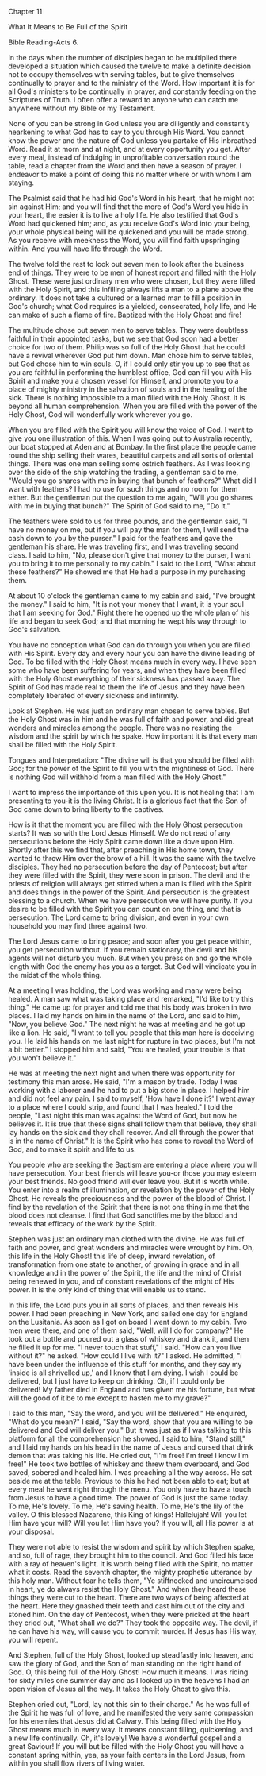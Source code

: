 Chapter 11

What It Means to Be Full of the Spirit

Bible Reading-Acts 6.

In the days when the number of disciples began to be multiplied there developed a situation which caused the twelve to make a definite decision not to occupy themselves with serving tables, but to give themselves continually to prayer and to the ministry of the Word. How important it is for all God's ministers to be continually in prayer, and constantly feeding on the Scriptures of Truth. I often offer a reward to anyone who can catch me anywhere without my Bible or my Testament.

None of you can be strong in God unless you are diligently and constantly hearkening to what God has to say to you through His Word. You cannot know the power and the nature of God unless you partake of His inbreathed Word. Read it at morn and at night, and at every opportunity you get. After every meal, instead of indulging in unprofitable conversation round the table, read a chapter from the Word and then have a season of prayer. I endeavor to make a point of doing this no matter where or with whom I am staying.

The Psalmist said that he had hid God's Word in his heart, that he might not sin against Him; and you will find that the more of God's Word you hide in your heart, the easier it is to live a holy life. He also testified that God's Word had quickened him; and, as you receive God's Word into your being, your whole physical being will be quickened and you will be made strong. As you receive with meekness the Word, you will find faith upspringing within. And you will have life through the Word.

The twelve told the rest to look out seven men to look after the business end of things. They were to be men of honest report and filled with the Holy Ghost. These were just ordinary men who were chosen, but they were filled with the Holy Spirit, and this infilling always lifts a man to a plane above the ordinary. It does not take a cultured or a learned man to fill a position in God's church; what God requires is a yielded, consecrated, holy life, and He can make of such a flame of fire. Baptized with the Holy Ghost and fire!

The multitude chose out seven men to serve tables. They were doubtless faithful in their appointed tasks, but we see that God soon had a better choice for two of them. Philip was so full of the Holy Ghost that he could have a revival wherever God put him down. Man chose him to serve tables, but God chose him to win souls. O, if I could only stir you up to see that as you are faithful in performing the humblest office, God can fill you with His Spirit and make you a chosen vessel for Himself, and promote you to a place of mighty ministry in the salvation of souls and in the healing of the sick. There is nothing impossible to a man filled with the Holy Ghost. It is beyond all human comprehension. When you are filled with the power of the Holy Ghost, God will wonderfully work wherever you go.

When you are filled with the Spirit you will know the voice of God. I want to give you one illustration of this. When I was going out to Australia recently, our boat stopped at Aden and at Bombay. In the first place the people came round the ship selling their wares, beautiful carpets and all sorts of oriental things. There was one man selling some ostrich feathers. As I was looking over the side of the ship watching the trading, a gentleman said to me, "Would you go shares with me in buying that bunch of feathers?" What did I want with feathers? I had no use for such things and no room for them either. But the gentleman put the question to me again, "Will you go shares with me in buying that bunch?" The Spirit of God said to me, "Do it."

The feathers were sold to us for three pounds, and the gentleman said, "I have no money on me, but if you will pay the man for them, I will send the cash down to you by the purser." I paid for the feathers and gave the gentleman his share. He was traveling first, and I was traveling second class. I said to him, "No, please don't give that money to the purser, I want you to bring it to me personally to my cabin." I said to the Lord, "What about these feathers?" He showed me that He had a purpose in my purchasing them.

At about 10 o'clock the gentleman came to my cabin and said, "I've brought the money." I said to him, "It is not your money that I want, it is your soul that I am seeking for God." Right there he opened up the whole plan of his life and began to seek God; and that morning he wept his way through to God's salvation.

You have no conception what God can do through you when you are filled with His Spirit. Every day and every hour you can have the divine leading of God. To be filled with the Holy Ghost means much in every way. I have seen some who have been suffering for years, and when they have been filled with the Holy Ghost everything of their sickness has passed away. The Spirit of God has made real to them the life of Jesus and they have been completely liberated of every sickness and infirmity.

Look at Stephen. He was just an ordinary man chosen to serve tables. But the Holy Ghost was in him and he was full of faith and power, and did great wonders and miracles among the people. There was no resisting the wisdom and the spirit by which he spake. How important it is that every man shall be filled with the Holy Spirit.

Tongues and Interpretation: "The divine will is that you should be filled with God; for the power of the Spirit to fill you with the mightiness of God. There is nothing God will withhold from a man filled with the Holy Ghost."

I want to impress the importance of this upon you. It is not healing that I am presenting to you-it is the living Christ. It is a glorious fact that the Son of God came down to bring liberty to the captives.

How is it that the moment you are filled with the Holy Ghost persecution starts? It was so with the Lord Jesus Himself. We do not read of any persecutions before the Holy Spirit came down like a dove upon Him. Shortly after this we find that, after preaching in His home town, they wanted to throw Him over the brow of a hill. It was the same with the twelve disciples. They had no persecution before the day of Pentecost; but after they were filled with the Spirit, they were soon in prison. The devil and the priests of religion will always get stirred when a man is filled with the Spirit and does things in the power of the Spirit. And persecution is the greatest blessing to a church. When we have persecution we will have purity. If you desire to be filled with the Spirit you can count on one thing, and that is persecution. The Lord came to bring division, and even in your own household you may find three against two.

The Lord Jesus came to bring peace; and soon after you get peace within, you get persecution without. If you remain stationary, the devil and his agents will not disturb you much. But when you press on and go the whole length with God the enemy has you as a target. But God will vindicate you in the midst of the whole thing.

At a meeting I was holding, the Lord was working and many were being healed. A man saw what was taking place and remarked, "I'd like to try this thing." He came up for prayer and told me that his body was broken in two places. I laid my hands on him in the name of the Lord, and said to him, "Now, you believe God." The next night he was at meeting and he got up like a lion. He said, "I want to tell you people that this man here is deceiving you. He laid his hands on me last night for rupture in two places, but I'm not a bit better." I stopped him and said, "You are healed, your trouble is that you won't believe it."

He was at meeting the next night and when there was opportunity for testimony this man arose. He said, "I'm a mason by trade. Today I was working with a laborer and he had to put a big stone in place. I helped him and did not feel any pain. I said to myself, 'How have I done it?' I went away to a place where I could strip, and found that I was healed." I told the people, "Last night this man was against the Word of God, but now he believes it. It is true that these signs shall follow them that believe, they shall lay hands on the sick and they shall recover. And all through the power that is in the name of Christ." It is the Spirit who has come to reveal the Word of God, and to make it spirit and life to us.

You people who are seeking the Baptism are entering a place where you will have persecution. Your best friends will leave you-or those you may esteem your best friends. No good friend will ever leave you. But it is worth while. You enter into a realm of illumination, or revelation by the power of the Holy Ghost. He reveals the preciousness and the power of the blood of Christ. I find by the revelation of the Spirit that there is not one thing in me that the blood does not cleanse. I find that God sanctifies me by the blood and reveals that efficacy of the work by the Spirit.

Stephen was just an ordinary man clothed with the divine. He was full of faith and power, and great wonders and miracles were wrought by him. Oh, this life in the Holy Ghost! this life of deep, inward revelation, of transformation from one state to another, of growing in grace and in all knowledge and in the power of the Spirit, the life and the mind of Christ being renewed in you, and of constant revelations of the might of His power. It is the only kind of thing that will enable us to stand.

In this life, the Lord puts you in all sorts of places, and then reveals His power. I had been preaching in New York, and sailed one day for England on the Lusitania. As soon as I got on board I went down to my cabin. Two men were there, and one of them said, "Well, will I do for company?" He took out a bottle and poured out a glass of whiskey and drank it, and then he filled it up for me. "I never touch that stuff," I said. "How can you live without it?" he asked. "How could I live with it?" I asked. He admitted, "I have been under the influence of this stuff for months, and they say my 'inside is all shrivelled up,' and I know that I am dying. I wish I could be delivered, but I just have to keep on drinking. Oh, if I could only be delivered! My father died in England and has given me his fortune, but what will the good of it be to me except to hasten me to my grave?"

I said to this man, "Say the word, and you will be delivered." He enquired, "What do you mean?" I said, "Say the word, show that you are willing to be delivered and God will deliver you." But it was just as if I was talking to this platform for all the comprehension he showed. I said to him, "Stand still," and I laid my hands on his head in the name of Jesus and cursed that drink demon that was taking his life. He cried out, "I'm free! I'm free! I know I'm free!" He took two bottles of whiskey and threw them overboard, and God saved, sobered and healed him. I was preaching all the way across. He sat beside me at the table. Previous to this he had not been able to eat; but at every meal he went right through the menu. You only have to have a touch from Jesus to have a good time. The power of God is just the same today. To me, He's lovely. To me, He's saving health. To me, He's the lily of the valley. O this blessed Nazarene, this King of kings! Hallelujah! Will you let Him have your will? Will you let Him have you? If you will, all His power is at your disposal.

They were not able to resist the wisdom and spirit by which Stephen spake, and so, full of rage, they brought him to the council. And God filled his face with a ray of heaven's light. It is worth being filled with the Spirit, no matter what it costs. Read the seventh chapter, the mighty prophetic utterance by this holy man. Without fear he tells them, "Ye stiffnecked and uncircumcised in heart, ye do always resist the Holy Ghost." And when they heard these things they were cut to the heart. There are two ways of being affected at the heart. Here they gnashed their teeth and cast him out of the city and stoned him. On the day of Pentecost, when they were pricked at the heart they cried out, "What shall we do?" They took the opposite way. The devil, if he can have his way, will cause you to commit murder. If Jesus has His way, you will repent.

And Stephen, full of the Holy Ghost, looked up steadfastly into heaven, and saw the glory of God, and the Son of man standing on the right hand of God. O, this being full of the Holy Ghost! How much it means. I was riding for sixty miles one summer day and as I looked up in the heavens I had an open vision of Jesus all the way. It takes the Holy Ghost to give this.

Stephen cried out, "Lord, lay not this sin to their charge." As he was full of the Spirit he was full of love, and he manifested the very same compassion for his enemies that Jesus did at Calvary. This being filled with the Holy Ghost means much in every way. It means constant filling, quickening, and a new life continually. Oh, it's lovely! We have a wonderful gospel and a great Saviour! If you will but be filled with the Holy Ghost you will have a constant spring within, yea, as your faith centers in the Lord Jesus, from within you shall flow rivers of living water.
